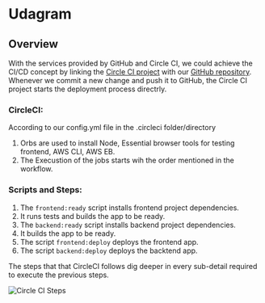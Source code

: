 # Udagram 

## Overview
With the services provided by GitHub and Circle CI, we could achieve the CI/CD concept by linking the [Circle CI project](https://app.circleci.com/pipelines/github/isaac-wahba/deployment-process-project-starater) with our [GitHub repository](https://github.com/isaac-wahba/deployment-process-project-starater). 
Whenever we commit a new change and push it to GitHub, the Circle CI project starts the deployment process directrly.

### CircleCI:
According to our config.yml file in the .circleci folder/directory

1. Orbs are used to install Node, Essential browser tools for testing frontend, AWS CLI, AWS EB.
2. The Execustion of the jobs starts wih the order mentioned in the workflow.

### Scripts and Steps:

 1. The `frontend:ready` script installs frontend project dependencies.
 2. It runs tests and builds the app to be ready.
 3. The `backend:ready` script installs backend project dependencies.
 4. It builds the app to be ready.
 5. The script `frontend:deploy` deploys the frontend app. 
 6. The script `backend:deploy` deploys the backtend app.
 
 
 The steps that that CircleCI follows dig deeper in every sub-detail required to execute the previous steps. 

![Circle CI Steps](https://github.com/isaac-wahba/deployment-process-project-starater/blob/main/Documentation/Important%20Screenshots/Circle%20CI%20Steps.png)

